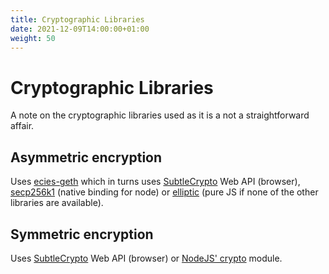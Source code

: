 ```yaml
---
title: Cryptographic Libraries
date: 2021-12-09T14:00:00+01:00
weight: 50
---
```


# Cryptographic Libraries

A note on the cryptographic libraries used as it is a not a straightforward affair.

## Asymmetric encryption

Uses [ecies-geth](https://github.com/cyrildever/ecies-geth/)
which in turns uses [SubtleCrypto](https://developer.mozilla.org/en-US/docs/Web/API/SubtleCrypto) Web API (browser),
[secp256k1](https://www.npmjs.com/package/secp256k1) (native binding for node)
or [elliptic](https://www.npmjs.com/package/elliptic) (pure JS if none of the other libraries are available).

## Symmetric encryption

Uses [SubtleCrypto](https://developer.mozilla.org/en-US/docs/Web/API/SubtleCrypto) Web API (browser)
or [NodeJS' crypto](https://nodejs.org/api/crypto.html) module.
